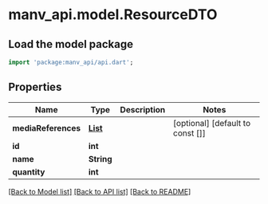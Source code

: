 # manv_api.model.ResourceDTO

## Load the model package
```dart
import 'package:manv_api/api.dart';
```

## Properties
Name | Type | Description | Notes
------------ | ------------- | ------------- | -------------
**mediaReferences** | [**List<MediaReferencesDTOInner>**](MediaReferencesDTOInner.md) |  | [optional] [default to const []]
**id** | **int** |  | 
**name** | **String** |  | 
**quantity** | **int** |  | 

[[Back to Model list]](../README.md#documentation-for-models) [[Back to API list]](../README.md#documentation-for-api-endpoints) [[Back to README]](../README.md)


